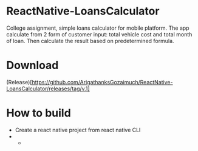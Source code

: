# ReactNative-LoansCalculator
College assignment, simple loans calculator for mobile platform. The app calculate from 2 form of customer input: total vehicle cost and total month of loan. Then calculate the result based on predetermined formula. 

# Download
(Release)[https://github.com/ArigathanksGozaimuch/ReactNative-LoansCalculator/releases/tag/v.1]

# How to build
* Create a react native project from react native CLI
* *
